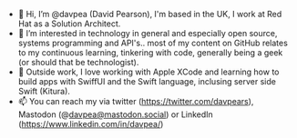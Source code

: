 - 👋 Hi, I’m @davpea (David Pearson), I'm based in the UK, I work at Red Hat as a Solution Architect.
- 👀 I’m interested in technology in general and especially open source, systems programming and API's.. most of my content on GitHub relates to my continuous learning, tinkering with code, generally being a geek (or should that be technologist).
- 🌱 Outside work, I love working with Apple XCode and learning how to build apps with SwiffUI and the Swift language, inclusing server side Swift (Kitura). 
- 📫 You can reach my via twitter (https://twitter.com/davpears), Mastodon (@davpea@mastodon.social) or LinkedIn (https://www.linkedin.com/in/davpea/)

<!---
davpea/davpea is a ✨ special ✨ repository because its `README.md` (this file) appears on your GitHub profile.
You can click the Preview link to take a look at your changes.
--->
